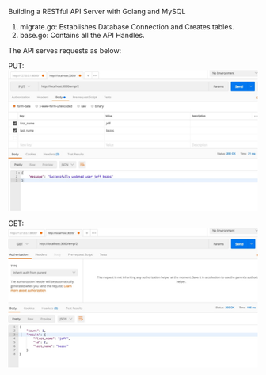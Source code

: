 Building a RESTful API Server with Golang and MySQL

1. migrate.go: Establishes Database Connection and Creates tables.
2. base.go: Contains all the API Handles.

The API serves requests as below:

PUT:
![PUT](PUT.jpeg)

GET:
![GET](GET.jpeg)